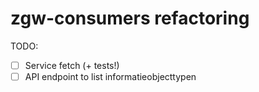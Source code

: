 # zgw-consumers refactoring

TODO:

- [ ] Service fetch (+ tests!)
- [ ] API endpoint to list informatieobjecttypen

